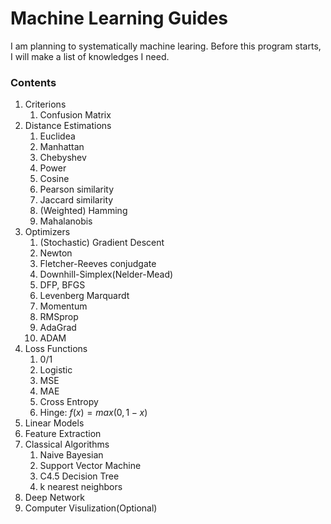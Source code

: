 # Machine Learning Guides

I am planning to systematically machine learing. Before this program starts, I will make a list of knowledges I need.

### Contents
1. Criterions
    1. Confusion Matrix
2. Distance Estimations
    1. Euclidea
    2. Manhattan
    3. Chebyshev
    4. Power
    5. Cosine
    6. Pearson similarity
    7. Jaccard similarity
    8. (Weighted) Hamming
    9. Mahalanobis
3. Optimizers
    1. (Stochastic) Gradient Descent
    2. Newton
    3. Fletcher-Reeves conjudgate
    4. Downhill-Simplex(Nelder-Mead)
    5. DFP, BFGS
    6. Levenberg Marquardt
    7. Momentum
    8. RMSprop
    9. AdaGrad
    10. ADAM
4. Loss Functions
    1. 0/1
    2. Logistic
    3. MSE
    4. MAE
    5. Cross Entropy
    6. Hinge: $f(x)=max(0, 1-x)$
5. Linear Models
6. Feature Extraction
7. Classical Algorithms
    1. Naive Bayesian
    2. Support Vector Machine
    3. C4.5 Decision Tree
    4. k nearest neighbors
8. Deep Network
9.  Computer Visulization(Optional)